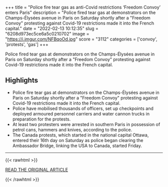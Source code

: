 +++
title = "Police fire tear gas as anti-Covid restrictions ‘Freedom Convoy’ enters Paris"
description = "Police fired tear gas at demonstrators on the Champs-Élysées avenue in Paris on Saturday shortly after a \"Freedom Convoy\" protesting against Covid-19 restrictions made it into the French capital."
date = "2022-02-13 10:12:35"
slug = "6208d973ec5ce6a5c0210702"
image = "https://i.imgur.com/NFBqoOd.jpg"
score = "3112"
categories = ['convoy', 'protests', 'gas']
+++

Police fired tear gas at demonstrators on the Champs-Élysées avenue in Paris on Saturday shortly after a \"Freedom Convoy\" protesting against Covid-19 restrictions made it into the French capital.

## Highlights

- Police fire tear gas at demonstrators on the Champs-Élysées avenue in Paris on Saturday shortly after a "Freedom Convoy" protesting against Covid-19 restrictions made it into the French capital.
- Police have mobilised thousands of officers, set up checkpoints and deployed armoured personnel carriers and water cannon trucks in preparation for the protests.
- At least two protesters were arrested in southern Paris in possession of petrol cans, hammers and knives, according to the police.
- The Canada protests, which started in the national capital Ottawa, entered their 16th day on Saturday as police began clearing the Ambassador Bridge, linking the USA to Canada, started Friday.

---

{{< rawhtml >}}
  <p class="article-category">
    <a target="_blank" href="https://www.france24.com/en/france/20220212-paris-deploys-police-as-convoy-protesting-covid-rules-approaches-capital">READ THE ORIGINAL ARTICLE</a>
  </p>
{{< /rawhtml >}}
